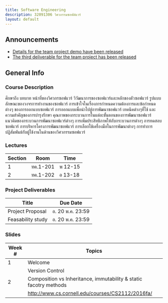 ```yaml
---
title: Software Engineering
description: 32091306 วิศวกรรมซอฟต์แวร์
layout: default
---
```


<div class="course-announcements">
  <h2 id="announcements">Announcements</h2>
  <ul>
    <li><a href="">Details for the team project demo have been released</a></li>
    <li><a href="">The third deliverable for the team project has been released</a></li>
  </ul>
</div>


## General Info

### Course Description

ศึกษาถึง บทบาท หน้าที่ของวิศวกรซอฟแวร์ วิวัฒนาการของซอฟแวร์และหลักของตัวซอฟแวร์ รูปแบบลักษณะของวงจรการทำงานของซอฟแวร์ การเข้าใจในเรื่องการกำหนดความต้องการและข้อกำหนดต่างๆ ของการออกแบบซอฟแวร์ การออกแบบเพื่อนำไปสู่การพัฒนาซอฟแวร์ เทคนิคต่างๆที่ใช้ และความสำคัญของการบำรุงรักษา คุณภาพของกระบวนการในแต่ละขั้นตอนของการพัฒนาซอฟแวร์ แนวคิดของกระบวนการพัฒนาซอฟแวร์ต่างๆ การเพิ่มประสิทธิภาพให้กับกระบวนการต่างๆ การทดสอบซอฟแวร์ การบริหารโครงการพัฒนาซอฟแวร์ การเลือกใช้เครื่องมือในการพัฒนาต่างๆ การทำการปฏิสัมพันธ์กับผู้ใช้งานในด้านของวิศวกรรมซอฟแวร์

### Lectures

| Section | Room | Time | 
| --- | --- | --- |
| 1 | ทค.1-201 | พ 12-15 |
| 2 | ทค.1-202 | อ 13-18 |

### Project Deliverables

| Title | Due Date |
| --- | --- | 
| Project Proposal | อ. 20 พ.ค. 23:59 | 
| Feasability study | อ. 20 พ.ค. 23:59 |

### Slides

| Week # | Topics |
| --- | --- | 
| 1 | Welcome | 
| | Version Control |
| 2 | Composition vs Inheritance, immutability & static facotry methods |
| | <http://www.cs.cornell.edu/courses/CS2112/2016fa/> |
